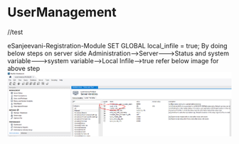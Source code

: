 # UserManagement
//test

eSanjeevani-Registration-Module
SET GLOBAL local_infile = true;
By doing below steps on server side
Administration-->Server--->Status and system variable--->system variable-->Local Infile-->true
refer below image for above step
![File](UserManagement/wwwroot/Images/file.png)


